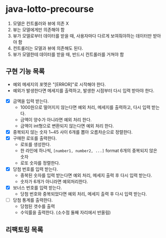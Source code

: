 # java-lotto-precourse

1. 모델은 컨트롤러와 뷰에 의존 X
2. 뷰는 모델에게만 의존해야 함
3. 뷰가 모델로부터 데이터를 받을 때, 사용자마다 다르게 보여줘야하는 데이터만 받아야 함
4. 컨트롤러는 모델과 뷰에 의존해도 된다.
5. 뷰가 모델한테 데이터를 받을 때, 반드시 컨트롤러를 거쳐야 함

## 구현 기능 목록
- 예외 메세지의 포멧은 "[ERROR]"로 시작해야 한다.
- 예외가 발생한다면 메세지를 출력하고, 발생한 시점부터 다시 입력 받아야 한다.

- [X] 금액을 입력 받는다.
  - 1000원으로 떨어지지 않는다면 예외 처리, 메세지를 출력하고, 다시 입력 받는다.
  - 금액이 양수가 아니라면 예외 처리 한다.
  - 금액이 int형으로 변환되지 않는다면 예외 처리 한다.
- [X] 중복되지 않는 숫자 1~45 사이 6개를 뽑아 오름차순으로 정렬한다.
- [X] 구매한 로또를 출력한다.
  - 로또를 생성한다.
  - 한 라인에 하나씩, `[number1, number2, ...]` format 6개의 중복되지 않은 숫자
  - 로또 숫자를 정렬한다.
- [X] 당첨 번호를 입력 받는다.
  - 중복된 숫자를 입력 받는다면 예외 처리, 메세지 출력 후 다시 입력 받는다.
  - 숫자가 6개가 아니라면 예외처리한다.
- [X] 보너스 번호를 입력 받는다.
  - 당첨 번호와 중복되었다면 예외 처리, 메세지 출력 후 다시 입력 받는다.
- [ ] 당첨 통계를 출력한다.
  - 당첨된 갯수를 출력
  - 수익률을 출력한다. (소수점 둘째 자리에서 반올림)

## 리팩토링 목록
